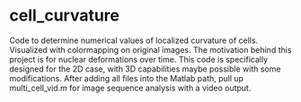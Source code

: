 # cell_curvature
Code to determine numerical values of localized curvature of cells. Visualized with colormapping on original images. The motivation behind this project is for nuclear deformations over time. This code is specifically designed for the 2D case, with 3D capabilities maybe possible with some modifications. After adding all files into the Matlab path, pull up multi_cell_vid.m for image sequence analysis with a video output.
